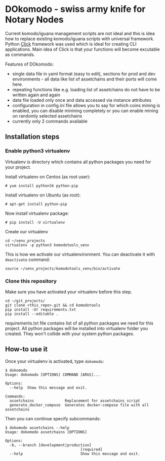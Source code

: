 # DOkomodo - swiss army knife for Notary Nodes

Current komodo/iguana management scripts are not ideal and this is idea how to replace 
existing komodo/iguana scripts with universal framework. Python [Click](http://click.pocoo.org) 
framework was used which is ideal for creating CLI applications. Main idea of Click is that your
functions will become excutable as commands.

Features of DOkomodo:
- single data file in yaml format (easy to edit), sections for prod and dev environments - all data
 like list of assetchains and their ports will come here.
- repeating functions like e.g. loading list of assetchains do not have to be written again and again
- data file loaded only once and data accessed via instance attributes
- configuration in config.ini file allows you to say for which coins mining is enabled, you can disable
 minining completely or you can enable mining on randomly selected assetchains
- currently only 2 commands available

## Installation steps
### Enable python3 virtualenv
Virtualenv is directory which contains all python packages you need for your project.

Install virtualenv on Centos (as root user):
```
# yum install python34 python-pip
```

Install virtualenv on Ubuntu (as root):
```
# apt-get install python-pip
```

Now install virtualenv package:
```
# pip install -U virtualenv

```

Create our virtualenv
```
cd ~/venv_projects
virtualenv -p python3 komodotools_venv
```

This is how we activate our virtualenvironment. You can deactivate it with `deactivate` command:
```
source ~/venv_projects/komodotools_venv/bin/activate
```

### Clone this repository
Make sure you have activated your virtualenv before this step. 
```
cd ~/git_projects/
git clone <this_repo>.git && cd komodotools
pip install -Ur requirements.txt
pip install --editable .
```

requirements.txt file contains list of all python packages we need for this project. All python packages will be installed into virtualenv folder you created. They won't collide with your system python packages.

## How-to use it
Once your virtualenv is activated, type `dokomodo`:
```
$ dokomodo
Usage: dokomodo [OPTIONS] COMMAND [ARGS]...

Options:
  --help  Show this message and exit.

Commands:
  assetchains              Replacement for assetchains script
  generate_docker_compose  Generates docker-compose file with all assetchains
```

Then you can continue specify subcommands:
```
$ dokomodo assetchains --help
Usage: dokomodo assetchains [OPTIONS]

Options:
  -b, --branch [development|production]
                                  [required]
  --help                          Show this message and exit.
```


